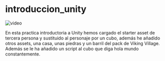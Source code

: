 # introduccion_unity
![video](https://github.com/julio-carrasco/introduccion_unity/blob/main/ezgif.com-video-cutter%20(1).gif)


En esta practica introductoria a Unity hemos cargado el starter asset de tercera persona y sustituido al personaje por un cubo, además he añadido otros assets, una casa, unas piedras y un barril del pack de Viking Village.
Además se le ha añadido un script al cubo que diga hola mundo constantemente.

